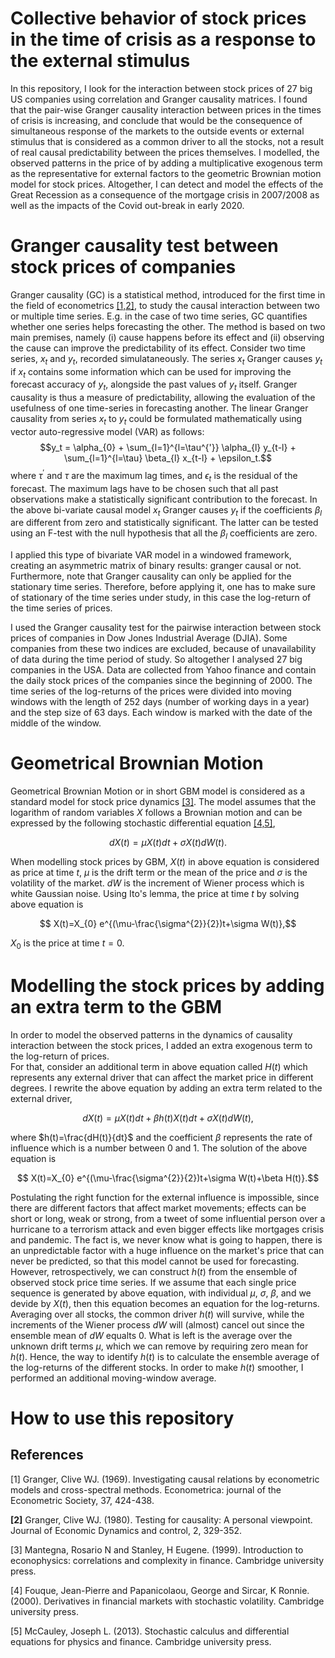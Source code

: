 # Collective behavior of stock prices in the time of crisis as a response to the external stimulus
In this repository, I look for the interaction between stock prices of 27 big US companies using correlation and Granger causality matrices. I found that the pair-wise Granger causality interaction between prices in the times of crisis is increasing, and conclude that would be the consequence of simultaneous response of the markets to the outside events or external stimulus that is considered as a common driver to all the stocks, not a result of real causal predictability between the prices themselves. I modelled, the observed patterns in the price of by adding a multiplicative exogenous term as the representative for external factors to the geometric Brownian motion model for stock prices. Altogether, I can detect and model the effects of the Great Recession as a consequence of the mortgage crisis in 2007/2008 as well as the impacts of the Covid out-break in early 2020.

# Granger causality test between stock prices of companies

Granger causality (GC) is a statistical method, introduced for the first time in the field of econometrics [[1,2]](#1), to study the causal interaction between two or multiple time series. E.g. in the case of two time series, GC quantifies whether one series helps forecasting the other. The method is based on two main premises, namely
 (i) cause happens before its effect and (ii) observing the cause can improve the predictability of its effect. 
Consider two time series, ${x_{t}}$ and ${y_{t}}$, recorded simulataneously. The series ${x_{t}}$ Granger causes ${y_{t}}$ if ${x_{t}}$ contains some information which can be used for improving the forecast accuracy of ${y_{t}}$, alongside the past values of ${y_{t}}$ itself. Granger causality is thus a measure of predictability, allowing the evaluation of the usefulness of one time-series in forecasting another. The linear Granger causality from series $x_t$ to $y_t$ could be formulated mathematically using vector auto-regressive model (VAR) as follows:
$$y_t = \alpha_{0} + \sum_{l=1}^{l=\tau^{'}} \alpha_{l} y_{t-l} + \sum_{l=1}^{l=\tau} \beta_{l} x_{t-l} + \epsilon_t.$$
where $\tau^{'}$ and $\tau$ are the maximum lag times, and $\epsilon_t$ is the residual of the forecast.
The maximum lags have to be chosen such that all past observations make a statistically significant contribution to the forecast.
In the above bi-variate causal model ${x_{t}}$ Granger causes ${y_{t}}$ if the coefficients $\beta_{l}$ are different from zero and statistically significant. The latter can be tested using an F-test with the null hypothesis that all the $\beta_{l}$ coefficients are zero. 

I applied this type of bivariate VAR model in a windowed framework, creating an asymmetric matrix of binary results: granger causal or not. Furthermore, note that Granger causality can only be applied for the stationary time series. Therefore, before applying it, one has to make sure of stationary of the time series under study, in this case the log-return of the time series of prices. 

I used the Granger causality test for the pairwise interaction between stock prices of companies in Dow Jones Industrial Average (DJIA). Some companies from these two indices are excluded, because of unavailability of data during the time period of study. So altogether I analysed 27 big companies in the USA. Data are collected from Yahoo finance and contain the daily stock prices of the companies since the beginning of 2000. The time series of the log-returns of the prices were divided into moving windows with the length of 252 days (number of working days in a year) and the step size of 63 days. Each window is marked with the date of the middle of the window.

# Geometrical Brownian Motion

Geometrical Brownian Motion or in short GBM model is considered as a standard model for stock price dynamics [[3]](#1). 
The model assumes that the logarithm of random variables ${X}$ follows a Brownian motion and can be expressed by the following stochastic differential equation [[4,5]](#1),

$$ dX(t)=\mu X(t)dt+\sigma X(t)dW(t). $$

When modelling stock prices by GBM, $X(t)$ in above equation is considered as price at time $t$, $\mu$ is the drift term or the mean of the price and $\sigma$ is the volatility of the market. $dW$ is the increment of Wiener process which is white Gaussian noise. Using Ito's lemma, the price at time $t$ by solving above equation is

$$ X(t)=X_{0} e^{(\mu-\frac{\sigma^{2}}{2})t+\sigma W(t)},$$

$X_{0}$ is the price at time $t=0$. 

# Modelling the stock prices by adding an extra term to the GBM

In order to model the observed patterns in the dynamics of causality interaction between the stock prices, I added an extra exogenous term to the log-return of prices.  
For that, consider an additional term in above equation called $H(t)$ which represents any external driver that can affect the market price in different degrees. I rewrite the above equation by adding an extra term related to the external driver,

$$ dX(t)=\mu X(t)dt+\beta h(t) X(t) dt +\sigma X(t)dW(t), $$

where $h(t)=\frac{dH(t)}{dt}$ and the  coefficient $\beta$ represents the rate of influence which is a number between 0 and 1. The solution of the above equation is

$$ X(t)=X_{0} e^{(\mu-\frac{\sigma^{2}}{2})t+\sigma W(t)+\beta H(t)}.$$

Postulating the right function for the external influence is impossible, since there are different factors that affect market movements;  effects can be short or long, weak or strong, from a tweet of some influential person over a hurricane to a terrorism attack and even bigger effects like mortgages crisis and pandemic. The fact is, we never know what is going to happen, there is an unpredictable factor with a huge influence on the market's price that can never be predicted, so that this model cannot be used for forecasting. However, retrospectively, we can construct $h(t)$ from the ensemble of observed stock price time series. 
If we assume that each single price sequence is generated by above equation, with individual $\mu$, $\sigma$, $\beta$, and we devide by $X(t)$, then this equation becomes an equation for the log-returns. Averaging over all stocks, 
the common driver $h(t)$ will survive, while the increments of the Wiener process $dW$ will (almost) cancel out since the ensemble mean of $dW$ equalts 0. 
What is left is the average over the unknown drift terms $\mu$, which we can remove by requiring zero mean for $h(t)$. Hence, the way to identify $h(t)$ is to calculate the ensemble average of the log-returns of the different stocks. In order to make $h(t)$ smoother, I performed an additional moving-window average.

# How to use this repository



## References
<a id="1">[1]</a> 
Granger, Clive WJ. (1969). 
Investigating causal relations by econometric models and cross-spectral methods. 
Econometrica: journal of the Econometric Society, 37, 424-438.

<b id="2">[2]</b> 
Granger, Clive WJ. (1980). 
Testing for causality: A personal viewpoint. 
Journal of Economic Dynamics and control, 2, 329-352.

<c id="3">[3]</c> 
Mantegna, Rosario N and Stanley, H Eugene. (1999). 
Introduction to econophysics: correlations and complexity in finance. 
Cambridge university press.

<d id="4">[4]</d> 
Fouque, Jean-Pierre and Papanicolaou, George and Sircar, K Ronnie. (2000). 
Derivatives in financial markets with stochastic volatility. 
Cambridge university press.

<e id="5">[5]</e> 
McCauley, Joseph L. (2013). 
Stochastic calculus and differential equations for physics and finance. 
Cambridge university press.





